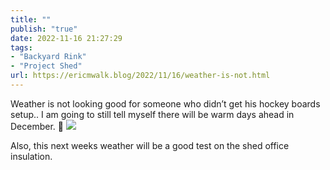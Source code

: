 ```yaml
---
title: ""
publish: "true"
date: 2022-11-16 21:27:29
tags:
- "Backyard Rink"
- "Project Shed"
url: https://ericmwalk.blog/2022/11/16/weather-is-not.html
---
```

Weather is not looking good for someone who didn’t get his hockey boards setup.. I am going to still tell myself there will be warm days ahead in December. 🤨
![](https://ericmwalk.blog/uploads/2022/d4e6405200.jpg)

Also, this next weeks weather will be a good test on the shed office insulation.